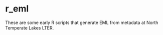 # r_eml
These are some early R scripts that generate EML from metadata at North Temperate Lakes LTER.
